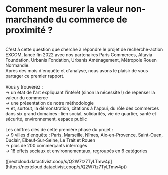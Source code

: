 # Comment mesurer la valeur non-marchande du commerce de proximité ?
<br>  
C'est à cette question que cherche à répondre le projet de recherche-action EXCOM, lancé fin 2022 avec nos partenaires Paris Commerces, Altavia Foundation, Urbanis Fondation, Urbanis Aménagement, Métropole Rouen Normandie.  
<br>  
Après des mois d'enquête et d'analyse, nous avons le plaisir de vous partager ce premier rapport.  
<br>  <br>    
Vous y trouverez :  <br>  
→ un état de l'art expliquant l'intérêt (sinon la nécessité !) de repenser la valeur du commerce  <br>  
→ une présentation de notre méthodologie  <br>  
→ et, surtout, la démonstration, citations à l'appui, du rôle des commerces dans six grand domaines : lien social, solidarités, vie de quartier, santé et sécurité, environnement, espace public  
<br>  <br>  
Les chiffres clés de cette première phase du projet :  <br>  
→ 9 villes d'enquête : Paris, Marseille, Nîmes, Aix-en-Provence, Saint-Ouen, Duclair, Elbeuf-Sur-Seine, Le Trait et Rouen  <br>  
→ plus de 200 commerçants interrogés  <br>  
→ 18 effets sociaux et environnementaux, regroupés en 6 catégories<br>  
<br>   
([nextcloud.datactivist.coop/s/Q2W7tz7TyLTmw4p](https://nextcloud.datactivist.coop/s/Q2W7tz7TyLTmw4p))
